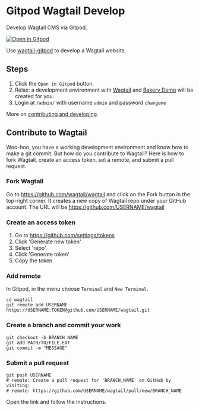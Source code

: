 # Gitpod Wagtail Develop

Develop Wagtail CMS via Gitpod.

[![Open in Gitpod](https://gitpod.io/button/open-in-gitpod.svg)](https://gitpod.io/#https://github.com/allcaps/gitpod-wagtail-develop)

Use [wagtail-gitpod](https://github.com/wagtail/wagtail-gitpod) to develop a Wagtail website.

## Steps

1. Click the ``Open in Gitpod`` button.
2. Relax: a development environment with [Wagtail](https://github.com/wagtail/wagtail) and [Bakery Demo](https://github.com/wagtail/bakerydemo) will be created for you.
3. Login at `/admin/` with username `admin` and password `changeme`

More on [contributing and developing](https://docs.wagtail.io/en/stable/contributing/developing.html).

## Contribute to Wagtail

Woo-hoo, you have a working development environment and know how to make a git commit. 
But how do you contribute to Wagtail? 
Here is how to fork Wagtail, create an access token, set a remote, and submit a pull request.

### Fork Wagtail

Go to https://github.com/wagtail/wagtail and click on the Fork button in the top-right corner. 
It creates a new copy of Wagtail repo under your GitHub account. 
The URL will be https://github.com/USERNAME/wagtail

### Create an access token

1. Go to https://github.com/settings/tokens 
2. Click 'Generate new token'
3. Select 'repo' 
4. Click 'Generate token'
5. Copy the token

### Add remote

In Gitpod, in the menu choose `Terminal` and `New Terminal`.

	cd wagtail
	git remote add USERNAME https://USERNAME:TOKEN@github.com/USERNAME/wagtail.git

### Create a branch and commit your work

	git checkout -b BRANCH_NAME
	git add PATH/TO/FILE.EXT
	git commit -m "MESSAGE"

### Submit a pull request

	git push USERNAME
    # remote: Create a pull request for 'BRANCH_NAME' on GitHub by visiting:
    # remote: https://github.com/USERNAME/wagtail/pull/new/BRANCH_NAME

Open the link and follow the instructions.
